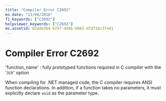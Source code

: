 ```yaml
---
title: "Compiler Error C2692"
ms.date: "11/04/2016"
f1_keywords: ["C2692"]
helpviewer_keywords: ["C2692"]
ms.assetid: 02ade3b4-b757-448b-b065-d7d71bc3f441
---
```

# Compiler Error C2692

'function_name' : fully prototyped functions required in C compiler with the '/clr' option

When compiling for .NET managed code, the C compiler requires ANSI function declarations. In addition, if a function takes no parameters, it must explicitly declare `void` as the parameter type.
